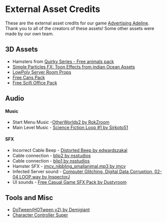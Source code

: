 
# External Asset Credits

These are the external asset credits for our game [Advertising Adeline](https://cheerybit.itch.io/advertisingadeline). Thank you to all of the creators of these assets! Some other assets were made by our own team.

## 3D Assets
* Hamsters from [Quirky Series - Free animals pack](https://assetstore.unity.com/packages/3d/characters/animals/quirky-series-free-animals-pack-178235)
* [Simple Particles FX: Toon Effects from indian Ocean Assets](https://assetstore.unity.com/packages/vfx/particles/simple-particles-fx-toon-effects-244171)
* [LowPoly Server Room Props](https://assetstore.unity.com/packages/3d/environments/lowpoly-server-room-props-197268)
* [Free Cans Pack](https://assetstore.unity.com/packages/3d/props/free-cans-pack-122374)
* [Free Scifi Office Pack](https://assetstore.unity.com/packages/3d/environments/sci-fi/free-sci-fi-office-pack-195067)
## Audio

#### Music
* Start Menu Music -[OtherWorlds2 by RokZroom](https://freesound.org/people/RokZRooM/sounds/508004/) 
* Main Level Music - [Science Fiction Loop #1 by Sirkoto51](https://freesound.org/people/Sirkoto51/sounds/402512/)
#### SFX
* Incorrect Cable Beep - [Distorted Beep by edwardszakal](https://freesound.org/people/edwardszakal/sounds/514159/)
* Cable connection - [blip2 by nsstudios](https://freesound.org/people/nsstudios/sounds/321104)
* Cable connection - [blip1 by nsstudios](https://freesound.org/people/nsstudios/sounds/321103)
* Hamster SFX - [jmcv_nibbling_smallanimal.mp3 by jmcv](https://freesound.org/people/jmcv/sounds/382007/)
* Infected Server sound - [Computer Glitching, Digital Data Corruption, 02-04 LOOP.wav by InspectorJ](https://freesound.org/people/InspectorJ/sounds/573189/)
* UI sounds - [Free Casual Game SFX Pack by Dustyroom](https://assetstore.unity.com/packages/audio/sound-fx/free-casual-game-sfx-pack-54116)
## Tools and Misc
* [DoTween(HOTween v2) by Demigiant](https://assetstore.unity.com/packages/tools/animation/dotween-hotween-v2-27676?srsltid=AfmBOorQyrnsUEXMjUWe9T4nahSuchgZkEbMWIbawCiOtM-s9QIzQEjv)
* [Character Controller Super](https://assetstore.unity.com/packages/tools/game-toolkits/character-controller-super-135316)